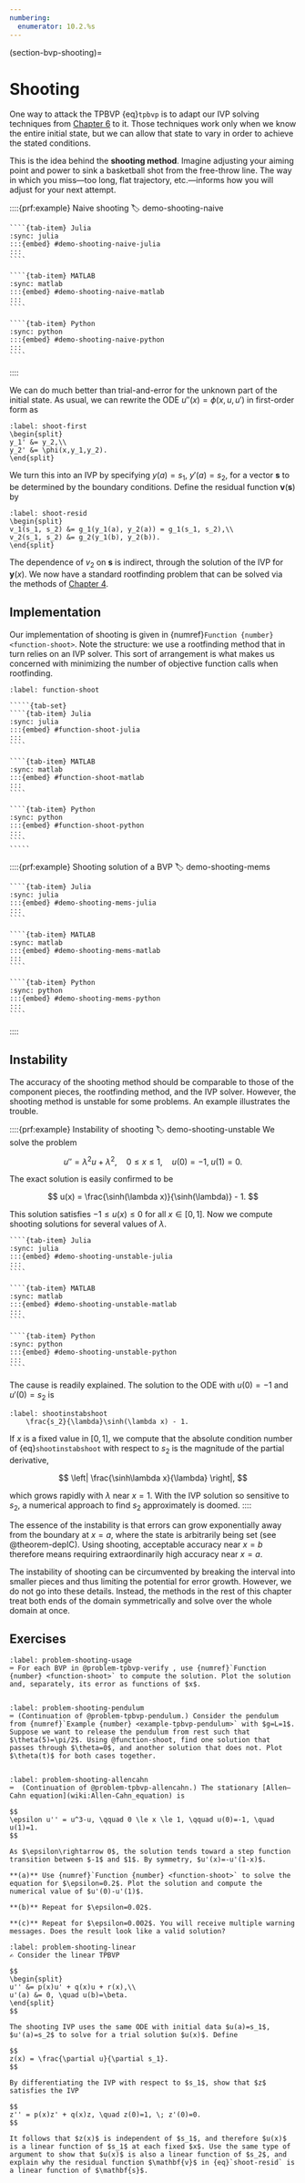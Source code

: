 ```yaml
---
numbering:
  enumerator: 10.2.%s
---
```

(section-bvp-shooting)=

# Shooting

One way to attack the TPBVP {eq}`tpbvp` is to adapt our IVP solving techniques from [Chapter 6](../ivp/overview.md) to it. Those techniques work only when we know the entire initial state, but we can allow that state to vary in order to achieve the stated conditions.

This is the idea behind the **shooting method**. Imagine adjusting your aiming point and power to sink a basketball shot from the free-throw line. The way in which you miss—too long, flat trajectory, etc.—informs how you will adjust for your next attempt.

::::{prf:example} Naive shooting
:label: demo-shooting-naive

`````{tab-set}
````{tab-item} Julia
:sync: julia
:::{embed} #demo-shooting-naive-julia
:::
````

````{tab-item} MATLAB
:sync: matlab
:::{embed} #demo-shooting-naive-matlab
:::
````

````{tab-item} Python
:sync: python
:::{embed} #demo-shooting-naive-python
:::
````
`````

::::

We can do much better than trial-and-error for the unknown part of the initial state. As usual, we can rewrite the ODE $u''(x) = \phi(x,u,u')$ in first-order form as

```{math}
:label: shoot-first
\begin{split}
y_1' &= y_2,\\ 
y_2' &= \phi(x,y_1,y_2).
\end{split}
```

We turn this into an IVP by specifying $y(a)=s_1$, $y'(a)=s_2$, for a vector $\mathbf{s}$ to be determined by the boundary conditions. Define the residual function $\mathbf{v}(\mathbf{s})$ by

```{math}
:label: shoot-resid
\begin{split}
v_1(s_1, s_2) &= g_1(y_1(a), y_2(a)) = g_1(s_1, s_2),\\ 
v_2(s_1, s_2) &= g_2(y_1(b), y_2(b)).
\end{split}
```

The dependence of $v_2$ on $\mathbf{s}$ is indirect, through the solution of the IVP for $\mathbf{y}(x)$. We now have a standard rootfinding problem that can be solved via the methods of [Chapter 4](../nonlineqn/overview.md).

## Implementation

Our implementation of shooting is given in {numref}`Function {number} <function-shoot>`. Note the structure: we use a rootfinding method that in turn relies on an IVP solver. This sort of arrangement is what makes us concerned with minimizing the number of objective function calls when rootfinding.

``````{prf:algorithm} shoot
:label: function-shoot

`````{tab-set}
````{tab-item} Julia
:sync: julia
:::{embed} #function-shoot-julia
:::
```` 

````{tab-item} MATLAB
:sync: matlab
:::{embed} #function-shoot-matlab
:::
```` 

````{tab-item} Python
:sync: python
:::{embed} #function-shoot-python
:::
````
`````
``````

::::{prf:example} Shooting solution of a BVP
:label: demo-shooting-mems

`````{tab-set}
````{tab-item} Julia
:sync: julia
:::{embed} #demo-shooting-mems-julia
:::
````

````{tab-item} MATLAB
:sync: matlab
:::{embed} #demo-shooting-mems-matlab
:::
````

````{tab-item} Python
:sync: python
:::{embed} #demo-shooting-mems-python
:::
````
`````

::::

## Instability

The accuracy of the shooting method should be comparable to those of the component pieces, the rootfinding method, and the IVP solver. However, the shooting method is unstable for some problems. An example illustrates the trouble.

::::{prf:example} Instability of shooting
:label: demo-shooting-unstable
We solve the problem
  
$$
u'' = \lambda^2 u + \lambda^2, \quad 0\le x \le 1, \quad u(0)=-1,\; u(1)=0.
$$

The exact solution is easily confirmed to be

$$
u(x) = \frac{\sinh(\lambda x)}{\sinh(\lambda)} - 1.
$$

This solution satisfies $-1\le u(x) \le 0$ for all $x\in[0,1]$. Now we compute shooting solutions for several values of $\lambda$.

`````{tab-set}
````{tab-item} Julia
:sync: julia
:::{embed} #demo-shooting-unstable-julia
:::
````

````{tab-item} MATLAB
:sync: matlab
:::{embed} #demo-shooting-unstable-matlab
:::
````

````{tab-item} Python
:sync: python
:::{embed} #demo-shooting-unstable-python
:::
````
`````

The cause is readily explained. The solution to the ODE with $u(0)=-1$ and $u'(0)=s_2$ is

```{math}
:label: shootinstabshoot
    \frac{s_2}{\lambda}\sinh(\lambda x) - 1.
```

If $x$ is a fixed value in $[0,1]$, we compute that the absolute condition number of {eq}`shootinstabshoot` with respect to $s_2$ is the magnitude of the partial derivative,

$$
  \left| \frac{\sinh\lambda x}{\lambda} \right|,
$$

which grows rapidly with $\lambda$ near $x=1$. With the IVP solution so sensitive to $s_2$, a numerical approach to find $s_2$ approximately is doomed.
::::

The essence of the instability is that errors can grow exponentially away from the boundary at $x=a$, where the state is arbitrarily being set (see @theorem-depIC). Using shooting, acceptable accuracy near $x=b$ therefore means requiring extraordinarily high accuracy near $x=a$.

The instability of shooting can be circumvented by breaking the interval into smaller pieces and thus limiting the potential for error growth. However, we do not go into these details. Instead, the methods in the rest of this chapter treat both ends of the domain symmetrically and solve over the whole domain at once.

## Exercises

``````{exercise}
:label: problem-shooting-usage
⌨ For each BVP in @problem-tpbvp-verify , use {numref}`Function {number} <function-shoot>` to compute the solution. Plot the solution and, separately, its error as functions of $x$. 
``````

```{index} pendulum
```

``````{exercise}
:label: problem-shooting-pendulum
⌨ (Continuation of @problem-tpbvp-pendulum.) Consider the pendulum from {numref}`Example {number} <example-tpbvp-pendulum>` with $g=L=1$. Suppose we want to release the pendulum from rest such that $\theta(5)=\pi/2$. Using @function-shoot, find one solution that passes through $\theta=0$, and another solution that does not. Plot $\theta(t)$ for both cases together.
``````

```{index} Allen–Cahn equation
```

``````{exercise}
:label: problem-shooting-allencahn
⌨  (Continuation of @problem-tpbvp-allencahn.) The stationary [Allen–Cahn equation](wiki:Allen-Cahn_equation) is 

$$
\epsilon u'' = u^3-u, \qquad 0 \le x \le 1, \qquad u(0)=-1, \quad u(1)=1.
$$

As $\epsilon\rightarrow 0$, the solution tends toward a step function transition between $-1$ and $1$. By symmetry, $u'(x)=-u'(1-x)$.

**(a)** Use {numref}`Function {number} <function-shoot>` to solve the equation for $\epsilon=0.2$. Plot the solution and compute the numerical value of $u'(0)-u'(1)$.

**(b)** Repeat for $\epsilon=0.02$.

**(c)** Repeat for $\epsilon=0.002$. You will receive multiple warning messages. Does the result look like a valid solution?
``````

``````{exercise}
:label: problem-shooting-linear
✍ Consider the linear TPBVP 

$$
\begin{split}
u'' &= p(x)u' + q(x)u + r(x),\\ 
u'(a) &= 0, \quad u(b)=\beta.
\end{split}
$$

The shooting IVP uses the same ODE with initial data $u(a)=s_1$, $u'(a)=s_2$ to solve for a trial solution $u(x)$. Define

$$
z(x) = \frac{\partial u}{\partial s_1}.
$$

By differentiating the IVP with respect to $s_1$, show that $z$ satisfies the IVP

$$
z'' = p(x)z' + q(x)z, \quad z(0)=1, \; z'(0)=0.
$$

It follows that $z(x)$ is independent of $s_1$, and therefore $u(x)$ is a linear function of $s_1$ at each fixed $x$. Use the same type of argument to show that $u(x)$ is also a linear function of $s_2$, and explain why the residual function $\mathbf{v}$ in {eq}`shoot-resid` is a linear function of $\mathbf{s}$.
``````
